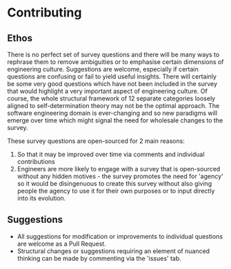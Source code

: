 # Contributing

## Ethos
There is no perfect set of survey questions and there will be many ways to rephrase them to remove ambiguities or to emphasise certain dimensions of engineering culture. Suggestions are welcome, especially if certain questions are confusing or fail to yield useful insights. There will certainly be some very good questions which have not been included in the survey that would highlight a very important aspect of engineering culture. Of course, the whole structural framework of 12 separate categories loosely aligned to self-determination theory may not be the optimal approach. The software engineering domain is ever-changing and so new paradigms will emerge over time which might signal the need for wholesale changes to the survey.

These survey questions are open-sourced for 2 main reasons:
1. So that it may be improved over time via comments and individual contributions
2. Engineers are more likely to engage with a survey that is open-sourced without any hidden motives - the survey promotes the need for 'agency' so it would be disingenuous to create this survey without also giving people the agency to use it for their own purposes or to input directly into its evolution.

## Suggestions 
* All suggestions for modification or improvements to individual questions are welcome as a Pull Request.
* Structural changes or suggestions requiring an element of nuanced thinking can be made by commenting via the 'issues' tab.

